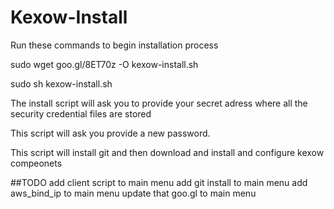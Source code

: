 Kexow-Install
=============
Run these commands to begin installation process

sudo wget goo.gl/8ET70z -O kexow-install.sh


sudo sh kexow-install.sh

The install script will ask you to provide your secret adress where all the security credential files are stored

This script will ask you provide a new password.

This script will install git and then download and install and configure kexow compeonets

##TODO
add client script to main menu
add git install to main menu
add aws_bind_ip to main menu
update that goo.gl to main menu

